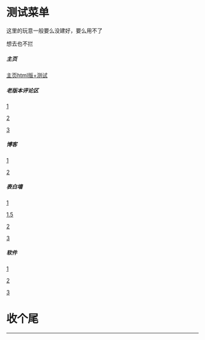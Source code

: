 # 测试菜单

这里的玩意一般要么没建好，要么用不了

想去也不拦
##### 主页

[主页html版+测试](https://zzzzzyc.github.io/index_beta.html)

##### 老版本评论区

[1](https://zzzzzyc.github.io/beta/beta_pl/index.html)

[2](https://zzzzzyc.github.io/beta/beta_pl/md_plq_test.md)

[3](https://zzzzzyc.github.io/beta/beta_pl/test.html)

##### 博客

[1](https://zzzzzyc.github.io/beta/blog/index.html)

[2](https://zzzzzyc.github.io/beta/new_blog/index.html)

##### 表白墙

[1](https://zzzzzyc.github.io/beta/lovewall/)

[1.5](https://zzzzzyc.github.io/beta/lovewall/help)

[2](https://zzzzzyc.github.io/beta/lovewall2)

[3](https://zzzzzyc.github.io/beta/lovewall3)

##### 软件

[1](https://zzzzzyc.github.io/rj/%E5%B0%8F%E5%81%B7/http.txt)

[2](https://zzzzzyc.github.io/rj/YueduqiStep_U105457_D0.exe)

[3](https://zzzzzyc.github.io/rj/%E6%9E%81%E7%AE%80%E5%8D%95%E8%A1%8C%E9%98%85%E8%AF%BB%E5%99%A8.zip)

# 收个尾
---------------------------------------------------------
